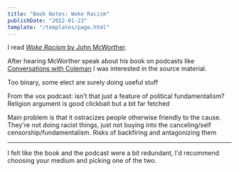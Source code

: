 ```yaml
---
title: "Book Notes: Woke Racism"
publishDate: "2022-01-23"
template: "/templates/page.html"
---
```


I read [_Woke Racism_ by John McWorther](https://www.penguinrandomhouse.com/books/696856/woke-racism-by-john-mcwhorter/9780593423066).

After hearing McWorther speak about his book on podcasts like [Conversations with Coleman](https://www.youtube.com/watch?v=gT9qMq0faCQ) I was interested in the source material.

Too binary, some elect are surely doing useful stuff

From the vox podcast: isn't that just a feature of political fundamentalism? Religion argument is good clickbait but a bit far fetched

Main problem is that it ostracizes people otherwise friendly to the cause. They're not doing racist things, just not buying into the canceling/self censorship/fundamentalism. Risks of backfiring and antagonizing them

---

I felt like the book and the podcast were a bit redundant, I'd recommend choosing your medium and picking one of the two.
